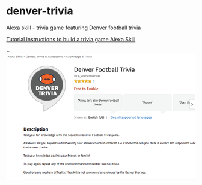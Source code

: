 # denver-trivia
Alexa skill - trivia game featuring Denver football trivia

[Tutorial instructions to build a trivia game Alexa Skill](https://code.tutsplus.com/tutorials/how-to-build-a-trivia-game-for-amazon-echo-in-under-an-hour--cms-26140)

+![app-rendered-in-browser](https://github.com/aschenbrenner3/denver-football-trivia/blob/master/images/denver-football-skill-amazon.png "Alexa Skill in Amazon Skill Store")  
